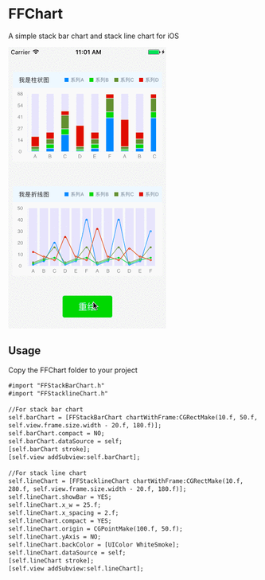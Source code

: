 # FFChart


A simple stack bar chart and stack line chart for iOS
 
![](https://github.com/15116446660/FFChart/raw/master/chart.gif)  

Usage
-----
Copy the FFChart folder to your project

    #import "FFStackBarChart.h"
    #import "FFStacklineChart.h"

    //For stack bar chart
    self.barChart = [FFStackBarChart chartWithFrame:CGRectMake(10.f, 50.f, self.view.frame.size.width - 20.f, 180.f)];
    self.barChart.compact = NO;
    self.barChart.dataSource = self;
    [self.barChart stroke];
    [self.view addSubview:self.barChart];
    
    //For stack line chart
    self.lineChart = [FFStacklineChart chartWithFrame:CGRectMake(10.f, 280.f, self.view.frame.size.width - 20.f, 180.f)];
    self.lineChart.showBar = YES;
    self.lineChart.x_w = 25.f;
    self.lineChart.x_spacing = 2.f;
    self.lineChart.compact = YES;
    self.lineChart.origin = CGPointMake(100.f, 50.f);
    self.lineChart.yAxis = NO;
    self.lineChart.backColor = [UIColor WhiteSmoke];
    self.lineChart.dataSource = self;
    [self.lineChart stroke];
    [self.view addSubview:self.lineChart];
